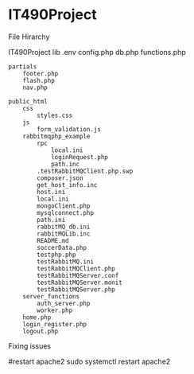 # IT490Project

File Hirarchy 

IT490Project
    lib
        .env
        config.php
        db.php
        functions.php

    partials 
        footer.php
        flash.php
        nav.php

    public_html
        css
            styles.css
        js
            form_validation.js
        rabbitmqphp_example
            rpc
                local.ini
                loginRequest.php
                path.inc
            .testRabbitMQClient.php.swp
            composer.json
            get_host_info.inc
            host.ini
            local.ini
            mongoClient.php
            mysqlconnect.php
            path.ini
            rabbitMQ_db.ini
            rabbitMQLib.inc
            README.md
            soccerData.php
            testphp.php
            testRabbitMQ.ini
            testRabbitMQClient.php
            testRabbitMQServer.conf
            testRabbitMQServer.monit
            testRabbitMQServer.php
        server_functions
            auth_server.php
            worker.php
        home.php
        login_register.php
        logout.php


Fixing issues

#restart apache2
sudo systemctl restart apache2

